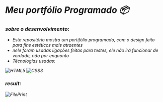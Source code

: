 <i>
  
# Meu portfólio Programado 📦

### sobre o desenvolvimento:
<ul>
  <li>
    Este repositório mostra um portifólio programado, com o design feito para fins estéticos mais atraentes
  </li>
  <li>
    nele foram usadas ligações feitas para testes, ele não irá funcionar de verdade, não por enquanto
  </li>
  <li>
    Técnologias usadas:
  </li>
</ul>


![HTML5](https://img.shields.io/badge/html5-%23E34F26.svg?style=for-the-badge&logo=html5&logoColor=white)
![CSS3](https://img.shields.io/badge/css3-%231572B6.svg?style=for-the-badge&logo=css3&logoColor=white)

### result: 

![FilePrint](https://github.com/DanielProgrammer64/MyPortfolioDesing/assets/103775773/c03fade2-8cf6-441f-8449-25bf0098e982)

</i>
